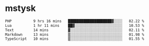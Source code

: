 # mstysk

<!--START_SECTION:waka-->

```txt
PHP          9 hrs 16 mins   ████████████████████▓░░░░   82.22 %
Lua          1 hr 11 mins    ██▓░░░░░░░░░░░░░░░░░░░░░░   10.53 %
Text         14 mins         ▓░░░░░░░░░░░░░░░░░░░░░░░░   02.11 %
Markdown     13 mins         ▒░░░░░░░░░░░░░░░░░░░░░░░░   01.98 %
TypeScript   10 mins         ▒░░░░░░░░░░░░░░░░░░░░░░░░   01.55 %
```

<!--END_SECTION:waka-->

